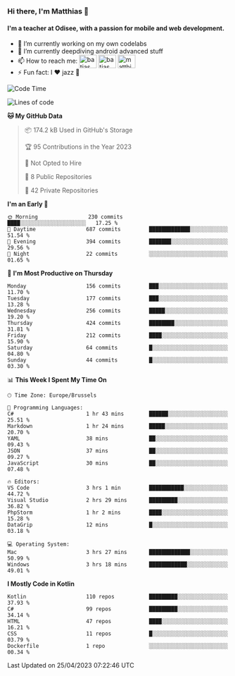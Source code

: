 ### Hi there, I'm Matthias 👋

#### I'm a teacher at Odisee, with a passion for mobile and web development.

- 🔭 I’m currently working on my own codelabs
- 🌱 I’m currently deepdiving android advanced stuff
- 📫 How to reach me: <a href="https://dev.to/batjas" target="_blank"><img align="center" src="https://raw.githubusercontent.com/rahuldkjain/github-profile-readme-generator/master/src/images/icons/Social/devto.svg" alt="batjas" height="30" width="40" /></a>
<a href="https://twitter.com/batjas" target="_blank"><img align="center" src="https://raw.githubusercontent.com/rahuldkjain/github-profile-readme-generator/master/src/images/icons/Social/twitter.svg" alt="batjas" height="30" width="40" /></a>
<a href="https://linkedin.com/in/matthiasdruwé" target="_blank"><img align="center" src="https://raw.githubusercontent.com/rahuldkjain/github-profile-readme-generator/master/src/images/icons/Social/linked-in-alt.svg" alt="matthiasdruwé" height="30" width="40" /></a>
- ⚡ Fun fact: I ❤ jazz 🎷


<!--START_SECTION:waka-->
![Code Time](http://img.shields.io/badge/Code%20Time-703%20hrs%2016%20mins-blue)

![Lines of code](https://img.shields.io/badge/From%20Hello%20World%20I%27ve%20Written-1.3%20million%20lines%20of%20code-blue)

**🐱 My GitHub Data** 

> 📦 174.2 kB Used in GitHub's Storage 
 > 
> 🏆 95 Contributions in the Year 2023
 > 
> 🚫 Not Opted to Hire
 > 
> 📜 8 Public Repositories 
 > 
> 🔑 42 Private Repositories 
 > 
**I'm an Early 🐤** 

```text
🌞 Morning                230 commits         ████░░░░░░░░░░░░░░░░░░░░░   17.25 % 
🌆 Daytime                687 commits         █████████████░░░░░░░░░░░░   51.54 % 
🌃 Evening                394 commits         ███████░░░░░░░░░░░░░░░░░░   29.56 % 
🌙 Night                  22 commits          ░░░░░░░░░░░░░░░░░░░░░░░░░   01.65 % 
```
📅 **I'm Most Productive on Thursday** 

```text
Monday                   156 commits         ███░░░░░░░░░░░░░░░░░░░░░░   11.70 % 
Tuesday                  177 commits         ███░░░░░░░░░░░░░░░░░░░░░░   13.28 % 
Wednesday                256 commits         █████░░░░░░░░░░░░░░░░░░░░   19.20 % 
Thursday                 424 commits         ████████░░░░░░░░░░░░░░░░░   31.81 % 
Friday                   212 commits         ████░░░░░░░░░░░░░░░░░░░░░   15.90 % 
Saturday                 64 commits          █░░░░░░░░░░░░░░░░░░░░░░░░   04.80 % 
Sunday                   44 commits          █░░░░░░░░░░░░░░░░░░░░░░░░   03.30 % 
```


📊 **This Week I Spent My Time On** 

```text
🕑︎ Time Zone: Europe/Brussels

💬 Programming Languages: 
C#                       1 hr 43 mins        ██████░░░░░░░░░░░░░░░░░░░   25.51 % 
Markdown                 1 hr 24 mins        █████░░░░░░░░░░░░░░░░░░░░   20.70 % 
YAML                     38 mins             ██░░░░░░░░░░░░░░░░░░░░░░░   09.43 % 
JSON                     37 mins             ██░░░░░░░░░░░░░░░░░░░░░░░   09.27 % 
JavaScript               30 mins             ██░░░░░░░░░░░░░░░░░░░░░░░   07.48 % 

🔥 Editors: 
VS Code                  3 hrs 1 min         ███████████░░░░░░░░░░░░░░   44.72 % 
Visual Studio            2 hrs 29 mins       █████████░░░░░░░░░░░░░░░░   36.82 % 
PhpStorm                 1 hr 2 mins         ████░░░░░░░░░░░░░░░░░░░░░   15.28 % 
DataGrip                 12 mins             █░░░░░░░░░░░░░░░░░░░░░░░░   03.18 % 

💻 Operating System: 
Mac                      3 hrs 27 mins       █████████████░░░░░░░░░░░░   50.99 % 
Windows                  3 hrs 18 mins       ████████████░░░░░░░░░░░░░   49.01 % 
```

**I Mostly Code in Kotlin** 

```text
Kotlin                   110 repos           █████████░░░░░░░░░░░░░░░░   37.93 % 
C#                       99 repos            █████████░░░░░░░░░░░░░░░░   34.14 % 
HTML                     47 repos            ████░░░░░░░░░░░░░░░░░░░░░   16.21 % 
CSS                      11 repos            █░░░░░░░░░░░░░░░░░░░░░░░░   03.79 % 
Dockerfile               1 repo              ░░░░░░░░░░░░░░░░░░░░░░░░░   00.34 % 
```




 Last Updated on 25/04/2023 07:22:46 UTC
<!--END_SECTION:waka-->
